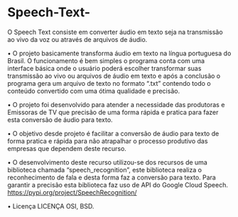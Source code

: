 # Speech-Text-

O Speech Text consiste em converter áudio em texto seja na transmissão ao vivo da voz ou através de arquivos de áudio.

•	O projeto basicamente transforma áudio em texto na língua portuguesa do Brasil. O funcionamento é bem simples o programa conta com uma interface básica onde o usuário poderá escolher transformar suas transmissão ao vivo ou arquivos de áudio em texto e após a conclusão o programa gera um arquivo de texto no formato “.txt” contendo todo o conteúdo convertido com uma ótima qualidade e precisão.

•	O projeto foi desenvolvido para atender a necessidade das produtoras e Emissoras de TV que precisão de uma forma rápida e pratica para fazer esta conversão de áudio para texto.

•	O objetivo desde projeto é facilitar a conversão de áudio para texto de forma pratica e rápida para não atrapalhar o processo produtivo das empresas que dependem deste recurso. 

•	O desenvolvimento deste recurso utilizou-se dos recursos de uma biblioteca chamada  “speech_recognition”,  este biblioteca realiza o reconhecimento de fala e desta forma faz a conversão para texto. Para garantir a precisão esta biblioteca faz uso de API do Google Cloud Speech. https://pypi.org/project/SpeechRecognition/

•	Licença
		LICENÇA OSI, BSD. 

